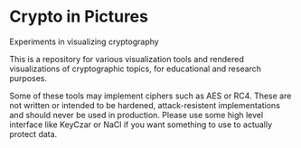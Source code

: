 # Crypto in Pictures
Experiments in visualizing cryptography


This is a repository for various visualization tools and rendered visualizations of cryptographic topics, for educational and research purposes.

Some of these tools may implement ciphers such as AES or RC4. These are not written or intended to be hardened, attack-resistent implementations and should never be used in production. Please use some high level interface like KeyCzar or NaCl if you want something to use to actually protect data.
